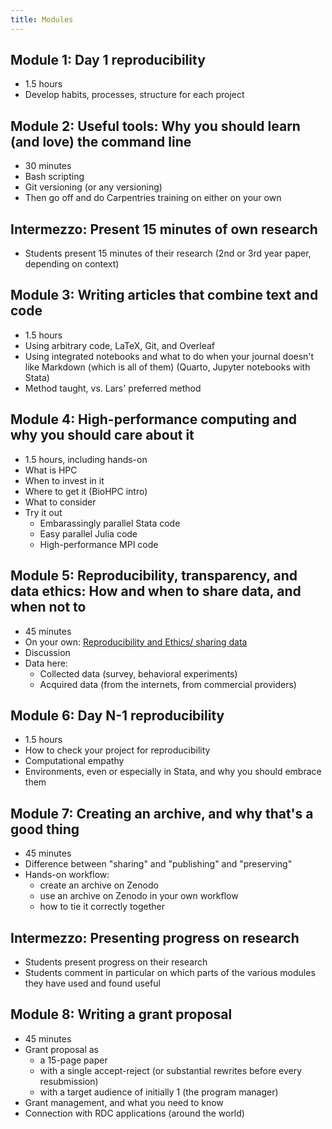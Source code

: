 ```yaml
---
title: Modules
---
```



## Module 1: Day 1 reproducibility

- 1.5 hours
- Develop habits, processes, structure for each project

## Module 2: Useful tools: Why you should learn (and love) the command line

- 30 minutes
- Bash scripting
- Git versioning (or any versioning)
- Then go off and do Carpentries training on either on your own

## Intermezzo: Present 15 minutes of own research

- Students present 15 minutes of their research (2nd or 3rd year paper, depending on context)

## Module 3: Writing articles that combine text and code

- 1.5 hours
- Using arbitrary code, LaTeX, Git, and Overleaf
- Using integrated notebooks and what to do when your journal doesn't like Markdown (which is all of them) (Quarto, Jupyter notebooks with Stata)
- Method taught, vs. Lars' preferred method

## Module 4: High-performance computing and why you should care about it

- 1.5 hours, including hands-on
- What is HPC
- When to invest in it
- Where to get it (BioHPC intro)
- What to consider
- Try it out
  - Embarassingly parallel Stata code
  - Easy parallel Julia code
  - High-performance MPI code

## Module 5: Reproducibility, transparency, and data ethics: How and when to share data, and when not to

- 45 minutes
- On your own: [Reproducibility and Ethics/ sharing data](https://labordynamicsinstitute.github.io/crress/#session-2)
- Discussion
- Data here:
  - Collected data (survey, behavioral experiments)
  - Acquired data (from the internets, from commercial providers)

## Module 6: Day N-1 reproducibility

- 1.5 hours
- How to check your project for reproducibility
- Computational empathy
- Environments, even or especially in Stata, and why you should embrace them

## Module 7: Creating an archive, and why that's a good thing

- 45 minutes
- Difference between "sharing" and "publishing" and "preserving"
- Hands-on workflow:
    - create an archive on Zenodo
    - use an archive on Zenodo in your own workflow
    - how to tie it correctly together
 
## Intermezzo: Presenting progress on research

- Students present progress on their research
- Students comment in particular on which parts of the various modules they have used and found useful

## Module 8: Writing a grant proposal

- 45 minutes
- Grant proposal as
  - a 15-page paper
  - with a single accept-reject (or substantial rewrites before every resubmission)
  - with a target audience of initially 1 (the program manager)
- Grant management, and what you need to know
- Connection with RDC applications (around the world)

